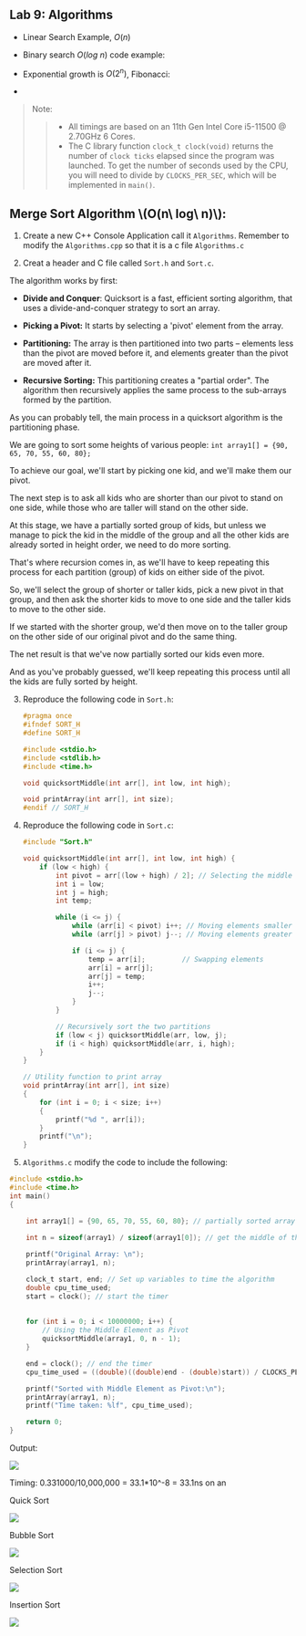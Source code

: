 ## Lab 9: Algorithms 

- Linear Search Example, $O(n)$

- Binary search $O(log\ n)$ code example:

- Exponential growth is $O(2^n)$, Fibonacci:

- 

> Note: 
>> - All timings are based on an 11th Gen Intel Core i5-11500 @ 2.70GHz 6 Cores.
>> - The C library function `clock_t clock(void)` returns the number of `clock ticks` elapsed since the program was launched. To get the number of seconds used by the CPU, you will need to divide by `CLOCKS_PER_SEC`, which will be implemented in `main()`.

## Merge Sort Algorithm \\(O(n\ log\ n)\\): 

1. Create a new C++ Console Application call it `Algorithms`. Remember to modify the `Algorithms.cpp` so that it is a c file `Algorithms.c`

2. Creat a header and C file called `Sort.h` and `Sort.c`. 

The algorithm works by first: 

- **Divide and Conquer**: Quicksort is a fast, efficient sorting algorithm, that uses a divide-and-conquer strategy to sort an array.

- **Picking a Pivot:** It starts by selecting a 'pivot' element from the array.

- **Partitioning:** The array is then partitioned into two parts – elements less than the pivot are moved before it, and elements greater than the pivot are moved after it.

- **Recursive Sorting:** This partitioning creates a "partial order". The algorithm then recursively applies the same process to the sub-arrays formed by the partition.

As you can probably tell, the main process in a quicksort algorithm is the partitioning phase.

We are going to sort some heights of various people: `int array1[] = {90, 65, 70, 55, 60, 80};`

To achieve our goal, we'll start by picking one kid, and we'll make them our pivot.

The next step is to ask all kids who are shorter than our pivot to stand on one side, while those who are taller will stand on the other side.

At this stage, we have a partially sorted group of kids, but unless we manage to pick the kid in the middle of the group and all the other kids are already sorted in height order, we need to do more sorting.

That's where recursion comes in, as we'll have to keep repeating this process for each partition (group) of kids on either side of the pivot.

So, we'll select the group of shorter or taller kids, pick a new pivot in that group, and then ask the shorter kids to move to one side and the taller kids to move to the other side.

If we started with the shorter group, we'd then move on to the taller group on the other side of our original pivot and do the same thing.

The net result is that we've now partially sorted our kids even more.

And as you've probably guessed, we'll keep repeating this process until all the kids are fully sorted by height.

3. Reproduce the following code in `Sort.h`:

    ```c
    #pragma once
    #ifndef SORT_H
    #define SORT_H

    #include <stdio.h>
    #include <stdlib.h>
    #include <time.h>

    void quicksortMiddle(int arr[], int low, int high);

    void printArray(int arr[], int size);
    #endif // SORT_H
    ```
4. Reproduce the following code in `Sort.c`:

    ```c
    #include "Sort.h"

    void quicksortMiddle(int arr[], int low, int high) {
        if (low < high) {
            int pivot = arr[(low + high) / 2]; // Selecting the middle element as the pivot
            int i = low;
            int j = high;
            int temp;

            while (i <= j) {
                while (arr[i] < pivot) i++; // Moving elements smaller than pivot to the left
                while (arr[j] > pivot) j--; // Moving elements greater than pivot to the right

                if (i <= j) {
                    temp = arr[i];         // Swapping elements
                    arr[i] = arr[j];
                    arr[j] = temp;
                    i++;
                    j--;
                }
            }

            // Recursively sort the two partitions
            if (low < j) quicksortMiddle(arr, low, j);
            if (i < high) quicksortMiddle(arr, i, high);
        }
    }

    // Utility function to print array
    void printArray(int arr[], int size)
    {
        for (int i = 0; i < size; i++)
        {
            printf("%d ", arr[i]);
        }
        printf("\n");
    }
    ```

5. `Algorithms.c` modify the code to include the following:

```c
#include <stdio.h>
#include <time.h>
int main()
{

    int array1[] = {90, 65, 70, 55, 60, 80}; // partially sorted array of heights
    
    int n = sizeof(array1) / sizeof(array1[0]); // get the middle of the array

    printf("Original Array: \n");
    printArray(array1, n);

    clock_t start, end; // Set up variables to time the algorithm
    double cpu_time_used;
    start = clock(); // start the timer
    
    
    for (int i = 0; i < 10000000; i++) {
        // Using the Middle Element as Pivot    
        quicksortMiddle(array1, 0, n - 1);
    }

    end = clock(); // end the timer
    cpu_time_used = ((double)((double)end - (double)start)) / CLOCKS_PER_SEC; // calculate the time taken

    printf("Sorted with Middle Element as Pivot:\n");
    printArray(array1, n);
    printf("Time taken: %lf", cpu_time_used); 

    return 0;
}
```

Output: 

![](./figures/mergesort.png)

Timing:  0.331000/10,000,000 = 33.1*10^-8 =  33.1ns on an 

 Quick Sort 

![](./figures/quick_sort.gif)

Bubble Sort

![](./figures/bubble_sort.gif)

Selection Sort

![](./figures/selection_sort.gif)

Insertion Sort

![](./figures/insertion_sort.gif)
